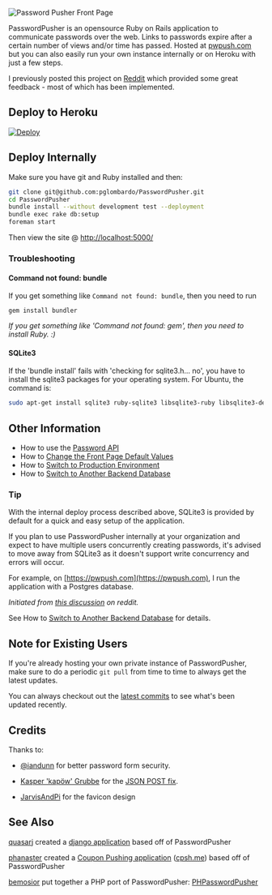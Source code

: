 ![Password Pusher Front Page](https://s3-eu-west-1.amazonaws.com/pwpush/pwpush_logo_2014.png)

PasswordPusher is an opensource Ruby on Rails application to communicate passwords over the web. Links to passwords expire after a certain number of views and/or time has passed. Hosted at [pwpush.com](https://pwpush.com) but you can also easily run your own instance internally or on Heroku with just a few steps.

I previously posted this project on [Reddit](http://www.reddit.com/r/sysadmin/comments/pfda0/do_you_email_out_passwords_i_wrote_this_utility/) which provided some great feedback - most of which has been implemented.

## Deploy to Heroku

[![Deploy](https://www.herokucdn.com/deploy/button.png)](https://heroku.com/deploy)

## Deploy Internally

Make sure you have git and Ruby installed and then:

```sh
git clone git@github.com:pglombardo/PasswordPusher.git
cd PasswordPusher
bundle install --without development test --deployment
bundle exec rake db:setup
foreman start
```
    
Then view the site @ [http://localhost:5000/](http://localhost:5000/)

### Troubleshooting

#### Command not found: bundle

If you get something like `Command not found: bundle`, then you need to run

    gem install bundler

_If you get something like 'Command not found: gem', then you need to install Ruby. :)_

#### SQLite3

If the 'bundle install' fails with 'checking for sqlite3.h... no', you have to install the sqlite3 packages for your operating system.  For Ubuntu, the command is:

```sh
sudo apt-get install sqlite3 ruby-sqlite3 libsqlite3-ruby libsqlite3-dev
```

## Other Information

* How to use the [Password API](https://github.com/pglombardo/PasswordPusher/wiki/Password-API)
* How to [Change the Front Page Default Values](https://github.com/pglombardo/PasswordPusher/wiki/Changing-the-Front-Page-Default-Values)
* How to [Switch to Production Environment](https://github.com/pglombardo/PasswordPusher/wiki/Switch-to-Production-Environment)
* How to [Switch to Another Backend Database](https://github.com/pglombardo/PasswordPusher/wiki/Switch-to-Another-Backend-Database)

### Tip

With the internal deploy process described above, SQLite3 is provided by default for a quick and easy setup of the application.

If you plan to use PasswordPusher internally at your organization and expect to have multiple users concurrently creating passwords, it's advised to move away from SQLite3 as it doesn't support write concurrency and errors will occur.  

For example, on [https://pwpush.com](https://pwpush.com), I run the application with a Postgres database.

*Initiated from [this discussion](http://www.reddit.com/r/sysadmin/comments/yxps8/passwordpusher_best_way_to_deliver_passwords_to/c5zwts9) on reddit.*

See How to [Switch to Another Backend Database](https://github.com/pglombardo/PasswordPusher/wiki/Switch-to-Another-Backend-Database) for details.

## Note for Existing Users

If you're already hosting your own private instance of PasswordPusher, make sure to do a periodic `git pull` from time to time to always get the latest updates. 

You can always checkout out the [latest commits](https://github.com/pglombardo/PasswordPusher/commits/master) to see what's been updated recently.

## Credits

Thanks to:

* [@iandunn](https://github.com/iandunn) for better password form security.

* [Kasper 'kapöw' Grubbe](https://github.com/kaspergrubbe) for the [JSON POST fix](https://github.com/pglombardo/PasswordPusher/pull/3).

* [JarvisAndPi](http://www.reddit.com/user/JarvisAndPi) for the favicon design

## See Also

[quasarj](https://github.com/quasarj) created a [django application](https://github.com/quasarj/projectgiraffe) based off of PasswordPusher

[phanaster](https://github.com/phanaster) created a [Coupon Pushing application](https://github.com/phanaster/cpsh.me) ([cpsh.me](http://cpsh.me/)) based off of PasswordPusher

[bemosior](https://github.com/bemosior) put together a PHP port of PasswordPusher: [PHPasswordPusher](https://github.com/bemosior/PHPasswordPusher)


